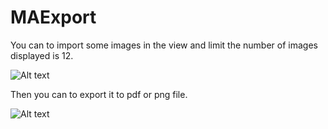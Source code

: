 # MAExport
You can to import some images in the view and limit the number of images displayed is 12.

![Alt text](http://i.imgur.com/UXmzDs2.png "")

Then you can to export it to pdf or png file.

![Alt text](http://i.imgur.com/kTCbhFh.png "")

